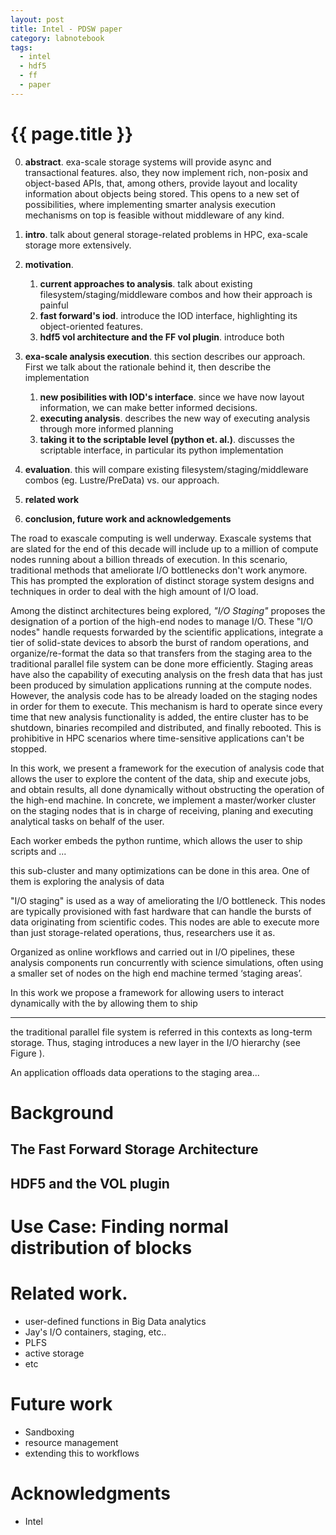```yaml
---
layout: post
title: Intel - PDSW paper
category: labnotebook
tags:
  - intel
  - hdf5
  - ff
  - paper
---
```


# {{ page.title }}

 0. **abstract**. exa-scale storage systems will provide async and transactional features. also, 
    they now implement rich, non-posix and object-based APIs, that, among others, provide layout and 
    locality information about objects being stored. This opens to a new set of possibilities, where 
    implementing smarter analysis execution mechanisms on top is feasible without middleware of any 
    kind.

 1. **intro**. talk about general storage-related problems in HPC, exa-scale storage more 
    extensively.

 2. **motivation**.

     1. **current approaches to analysis**. talk about existing filesystem/staging/middleware combos 
        and how their approach is painful
     2. **fast forward's iod**. introduce the IOD interface, highlighting its object-oriented 
        features.
     3. **hdf5 vol architecture and the FF vol plugin**. introduce both

 3. **exa-scale analysis execution**. this section describes our approach. First we talk about the 
    rationale behind it, then describe the implementation

     1. **new posibilities with IOD's interface**. since we have now layout information, we can make 
        better informed decisions.
     2. **executing analysis**. describes the new way of executing analysis through more informed 
        planning
     3. **taking it to the scriptable level (python et. al.)**. discusses the scriptable interface, 
        in particular its python implementation

 4. **evaluation**. this will compare existing filesystem/staging/middleware combos (eg. 
    Lustre/PreData) vs. our approach.

 5. **related work**

 6. **conclusion, future work and acknowledgements**

The road to exascale computing is well underway. Exascale systems that are slated for the end of 
this decade will include up to a million of compute nodes running about a billion threads of 
execution. In this scenario, traditional methods that ameliorate I/O bottlenecks don't work anymore. 
This has prompted the exploration of distinct storage system designs and techniques in order to deal 
with the high amount of I/O load.

Among the distinct architectures being explored, _"I/O Staging"_ proposes the designation of a 
portion of the high-end nodes to manage I/O. These "I/O nodes" handle requests forwarded by the 
scientific applications, integrate a tier of solid-state devices to absorb the burst of random 
operations, and organize/re-format the data so that transfers from the staging area to the 
traditional parallel file system can be done more efficiently. Staging areas have also the 
capability of executing analysis on the fresh data that has just been produced by simulation 
applications running at the compute nodes. However, the analysis code has to be already loaded on 
the staging nodes in order for them to execute. This mechanism is hard to operate since every time 
that new analysis functionality is added, the entire cluster has to be shutdown, binaries recompiled 
and distributed, and finally rebooted. This is prohibitive in HPC scenarios where time-sensitive 
applications can't be stopped.

In this work, we present a framework for the execution of analysis code that allows the user to 
explore the content of the data, ship and execute jobs, and obtain results, all done dynamically 
without obstructing the operation of the high-end machine. In concrete, we implement a master/worker 
cluster on the staging nodes that is in charge of receiving, planing and executing analytical tasks 
on behalf of the user.

Each worker embeds the python runtime, which allows the user to ship scripts and ...

this sub-cluster and many optimizations can be done in this area. One of them is exploring the 
analysis of data

"I/O staging" is used as a way of ameliorating the I/O bottleneck. This nodes are typically 
provisioned with fast hardware that can handle the bursts of data originating from scientific codes. 
This nodes are able to execute more than just storage-related operations, thus, researchers use it 
as.

Organized as online workflows and carried out in I/O pipelines, these analysis components run 
concurrently with science simulations, often using a smaller set of nodes on the high end machine 
termed ‘staging areas’.

In this work we propose a framework for allowing users to interact dynamically with the by allowing 
them to ship

--------------------


the traditional parallel file system is referred in this contexts as long-term storage. Thus, 
staging introduces a new layer in the I/O hierarchy (see Figure ).

<!--
  figure showing the exa-scale architecture
  -->

An application offloads data operations to the staging area...

# Background


## The Fast Forward Storage Architecture


## HDF5 and the VOL plugin


# Use Case: Finding normal distribution of blocks


# Related work.

  * user-defined functions in Big Data analytics
  * Jay's I/O containers, staging, etc..
  * PLFS
  * active storage
  * etc

# Future work

  * Sandboxing
  * resource management
  * extending this to workflows

# Acknowledgments

  * Intel
